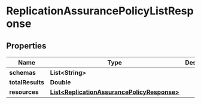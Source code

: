 

# ReplicationAssurancePolicyListResponse


## Properties

| Name | Type | Description | Notes |
|------------ | ------------- | ------------- | -------------|
|**schemas** | **List&lt;String&gt;** |  |  [optional] |
|**totalResults** | **Double** |  |  [optional] |
|**resources** | [**List&lt;ReplicationAssurancePolicyResponse&gt;**](ReplicationAssurancePolicyResponse.md) |  |  [optional] |



